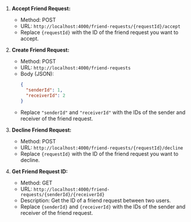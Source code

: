 1. **Accept Friend Request:**

   - Method: POST
   - URL: `http://localhost:4000/friend-requests/{requestId}/accept`
   - Replace `{requestId}` with the ID of the friend request you want to accept.

2. **Create Friend Request:**

   - Method: POST
   - URL: `http://localhost:4000/friend-requests`
   - Body (JSON):
     ```json
     {
       "senderId": 1,
       "receiverId": 2
     }
     ```
   - Replace `"senderId"` and `"receiverId"` with the IDs of the sender and receiver of the friend request.

3. **Decline Friend Request:**

   - Method: POST
   - URL: `http://localhost:4000/friend-requests/{requestId}/decline`
   - Replace `{requestId}` with the ID of the friend request you want to decline.

4. **Get Friend Request ID:**

   - Method: GET
   - URL: `http://localhost:4000/friend-requests/{senderId}/{receiverId}`
   - Description: Get the ID of a friend request between two users.
   - Replace `{senderId}` and `{receiverId}` with the IDs of the sender and receiver of the friend request.
